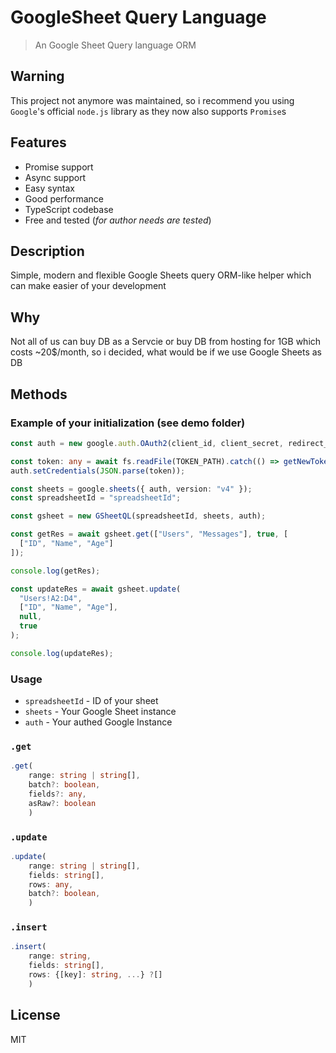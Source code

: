 # GoogleSheet Query Language

> An Google Sheet Query language ORM

## Warning

This project not anymore was maintained, so i recommend you using `Google`'s official `node.js` library as they now also supports `Promise`s

## Features

- Promise support
- Async support
- Easy syntax
- Good performance
- TypeScript codebase
- Free and tested (_for author needs are tested_)

## Description

Simple, modern and flexible Google Sheets query ORM-like helper which can make easier of your development

## Why

Not all of us can buy DB as a Servcie or buy DB from hosting for 1GB which costs ~20\$/month, so i decided, what would be if we use Google Sheets as DB

## Methods

### Example of your initialization (see demo folder)

```ts
const auth = new google.auth.OAuth2(client_id, client_secret, redirect_uris[0]);

const token: any = await fs.readFile(TOKEN_PATH).catch(() => getNewToken(auth));
auth.setCredentials(JSON.parse(token));

const sheets = google.sheets({ auth, version: "v4" });
const spreadsheetId = "spreadsheetId";

const gsheet = new GSheetQL(spreadsheetId, sheets, auth);

const getRes = await gsheet.get(["Users", "Messages"], true, [
  ["ID", "Name", "Age"]
]);

console.log(getRes);

const updateRes = await gsheet.update(
  "Users!A2:D4",
  ["ID", "Name", "Age"],
  null,
  true
);

console.log(updateRes);
```

### Usage

- `spreadsheetId` - ID of your sheet
- `sheets` - Your Google Sheet instance
- `auth` - Your authed Google Instance

### `.get`

```ts
.get(
    range: string | string[],
    batch?: boolean,
    fields?: any,
    asRaw?: boolean
    )
```

### `.update`

```ts
.update(
    range: string | string[],
    fields: string[],
    rows: any,
    batch?: boolean,
    )
```

### `.insert`

```ts
.insert(
    range: string,
    fields: string[],
    rows: {[key]: string, ...} ?[]
    )
```

## License

MIT
